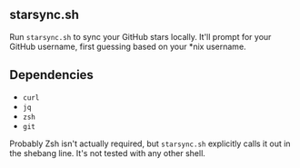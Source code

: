 starsync.sh
-----------
Run `starsync.sh` to sync your GitHub stars locally.
It'll prompt for your GitHub username, first guessing
based on your *nix username.

Dependencies
------------
- `curl`
- `jq`
- `zsh`
- `git`

Probably Zsh isn't actually required, but `starsync.sh`
explicitly calls it out in the shebang line. It's not
tested with any other shell.
